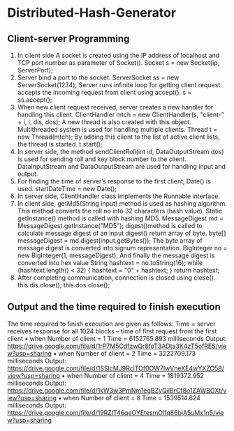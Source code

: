# Distributed-Hash-Generator


Client-server Programming
------------------------------------------------------------------------------------------------------------------------------------------------------------------

1. In client side A socket is created using the IP address of localhost and TCP port number as parameter of Socket().
Socket s = new Socket(ip, ServerPort);
2. Server bind a port to the socket. ServerSocket ss = new ServerSocket(1234);
Server runs infinite loop for getting client request. accepts the incoming request from client using accept(). s = ss.accept();
3. When new client request received, server creates a new handler for handling this client. ClientHandler mtch = new ClientHandler(s, "client-" + i, i, dis, dos); A new thread is also created with this object. Multithreaded system is used for handling multiple clients. Thread t = new Thread(mtch); By adding this client to the list of active client lists, the thread is started. t.start(); 
4. In server side, the method sendClientRoll(int id, DataOutputStream dos) is used for sending roll and key block number to the client. DataInputStream and DataOutputStream are used for handling input and output.
5. For finding the time of server’s response to the first client, Date() is used. startDateTime = new Date(); 
6. In server side, ClientHandler class implements the Runnable interface. 
7. In client side, getMd5(String input) method is used as hashing algorithm. This method converts the roll no into 32 characters (hash value). Static getInstance() method is called with hashing MD5.
MessageDigest md = MessageDigest.getInstance("MD5");
digest()method is called to calculate message digest of an input digest() return array of byte.
byte[] messageDigest = md.digest(input.getBytes());
The byte array of message digest is converted into signum representation.
BigInteger no = new BigInteger(1, messageDigest); And finally the message digest is converted into hex value
String hashtext = no.toString(16); while (hashtext.length() < 32) { hashtext = "0" + hashtext; } return hashtext;
8. After completing communication, connection is closed using close(). this.dis.close(); this.dos.close();



Output and the time required to finish execution
--------------------------------------------------------------------------------------------------------------------------------------------------------------------

The time required to finish execution are given as follows:
Time = server receives response for all 1024 blocks – time of first request from the first client
▪ when Number of client = 1
Time = 6152765.893 milliseconds
Output: https://drive.google.com/file/d/1rP7M5CdfzwQr8foT3ADta3K4zT5ofRES/view?usp=sharing
▪ when Number of client = 2
Time = 3222709.173 milliseconds
Output: https://drive.google.com/file/d/1SSIcMJ9RciTOf0OW7lwVneXE4wYXZO58/view?usp=sharing
▪ when Number of client = 4
Time = 1819372.952 milliseconds
Output: https://drive.google.com/file/d/1kW3w3PmNm1egBZyQilBrCf8o1ZAWBGXt/view?usp=sharing
▪ when Number of client = 8
Time = 1539514.624 milliseconds
Output: https://drive.google.com/file/d/19RZlT46qeOYEtesmOIfq86bjA5uMx1n5/view?usp=sharing


